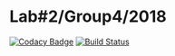 # Lab#2/Group4/2018
[![Codacy Badge](https://api.codacy.com/project/badge/Grade/05d8ece4cd8f4f20b836b7a370f844a3)](https://www.codacy.com/app/TonyKovalenko/lab2?utm_source=github.com&amp;utm_medium=referral&amp;utm_content=TonyKovalenko/lab2&amp;utm_campaign=Badge_Grade)
[![Build Status](https://semaphoreci.com/api/v1/tonykovalenko/lab2/branches/master/shields_badge.svg)](https://semaphoreci.com/tonykovalenko/lab2)

